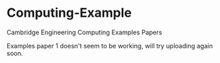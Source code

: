 # Computing-Example
Cambridge Engineering Computing Examples Papers

Examples paper 1 doesn't seem to be working, will try uploading again soon.
